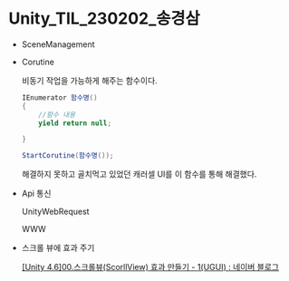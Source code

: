 # Unity_TIL_230202_송경삼

- SceneManagement





- Corutine
  
  비동기 작업을 가능하게 해주는 함수이다.
  
  ```cs
  IEnumerator 함수명()
  {    
      //함수 내용
      yield return null;
  
  }
  
  StartCorutine(함수명());
  ```
  
  
  
  해결하지 못하고 골치먹고 있었던 캐러셀 UI를 이 함수를 통해 해결했다.





- Api 통신
  
  UnityWebRequest
  
  
  
  WWW



- 스크롤 뷰에 효과 주기
  
  [[Unity 4.6]00.스크롤뷰(ScorllView) 효과 만들기 - 1(UGUI) : 네이버 블로그](https://m.blog.naver.com/PostView.naver?isHttpsRedirect=true&blogId=showmeii1201&logNo=220261855402)
  
  

